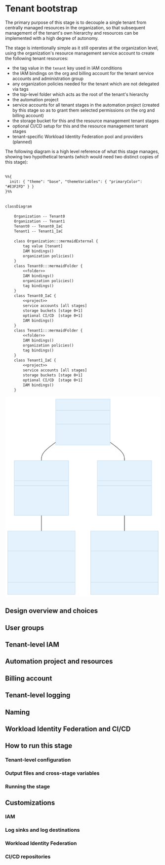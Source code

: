 # Tenant bootstrap

The primary purpose of this stage is to decouple a single tenant from centrally managed resources in the organization, so that subsequent management of the tenant's own hierarchy and resources can be implemented with a high degree of autonomy.

The stage is intentionally simple as it still operates at the organization level, using the organization's resource management service account to create the following tenant resources:

- the tag value in the `tenant` key used in IAM conditions
- the IAM bindings on the org and billing account for the tenant service accounts and administration group
- any organization policies needed for the tenant which are not delegated via tags
- the top-level folder which acts as the root of the tenant's hierarchy
- the automation project
- service accounts for all tenant stages in the automation project (created by this stage so as to grant them selected permissions on the org and billing account)
- the storage bucket for this and the resource management tenant stages
- optional CI/CD setup for this and the resource management tenant stages
- tenant-specific Workload Identity Federation pool and providers (planned)

<!-- https://mdigi.tools/darken-color/#f1f8e9 -->

<!-- style>
  svg .edgePaths path {
    stroke: #bebebe !important;
  }
  .mermaidExternal > rect {
    fill: #f6f6f6 !important;
    stroke-dasharray: 5,5;
    stroke: #bebebe !important;
  }
  .mermaidOrg > rect {
    fill: #F6F6F6 !important;
  }
  .mermaidFolder > rect {
    fill: #F1F8E9 !important;
    stroke: #abd57b !important;
  }
</style -->

The following diagram is a high level reference of what this stage manages, showing two hypothetical tenants (which would need two distinct copies of this stage):

```mermaid

%%{
  init: { "theme": "base", "themeVariables": { "primaryColor": "#E3F2FD" } }
}%%


classDiagram

    Organization -- Tenant0
    Organization -- Tenant1
    Tenant0 -- Tenant0_IaC
    Tenant1 -- Tenant1_IaC

    class Organization:::mermaidExternal {
        tag value [tenant]
        IAM bindings()
        organization policies()
    }
    class Tenant0:::mermaidFolder {
        <<folder>>
        IAM bindings()
        organization policies()
        tag bindings()
    }
    class Tenant0_IaC {
        <<project>>
        service accounts [all stages]
        storage buckets [stage 0+1]
        optional CI/CD  [stage 0+1]
        IAM bindings()
    }
    class Tenant1:::mermaidFolder {
        <<folder>>
        IAM bindings()
        organization policies()
        tag bindings()
    }
    class Tenant1_IaC {
        <<project>>
        service accounts [all stages]
        storage buckets [stage 0+1]
        optional CI/CD  [stage 0+1]
        IAM bindings()
    }
```

<img src="diagram.svg">

## Design overview and choices

## User groups

## Tenant-level IAM

## Automation project and resources

## Billing account

## Tenant-level logging

## Naming

## Workload Identity Federation and CI/CD

## How to run this stage

### Tenant-level configuration

### Output files and cross-stage variables

### Running the stage

## Customizations

### IAM

### Log sinks and log destinations

### Workload Identity Federation

### CI/CD repositories

<!-- TFDOC OPTS files:1 show_extra:1 -->
<!-- BEGIN TFDOC -->

<!-- END TFDOC -->
